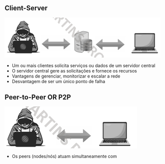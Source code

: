 ## Client-Server

![](Imagens/Client-Server.png)

- Um ou mais clientes solicita serviços ou dados de um servidor central
- O servidor central gere as solicitações e fornece os recursos
- Vantagens de gerenciar, monitorizar e escalar a rede
- Desvantagem de ser um único ponto de falha

## Peer-to-Peer OR P2P

![](Peer-to-Peer.png)

- Os peers (nodes/nós) atuam simultaneamente com